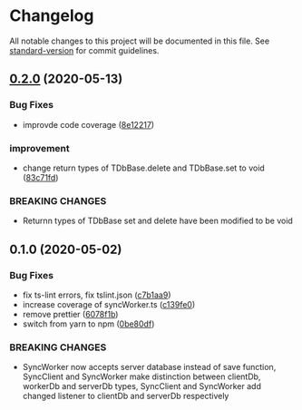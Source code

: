 # Changelog

All notable changes to this project will be documented in this file. See [standard-version](https://github.com/conventional-changelog/standard-version) for commit guidelines.

## [0.2.0](https://github.com/kavaro/sync-worker/compare/v0.1.0...v0.2.0) (2020-05-13)


### Bug Fixes

* improvde code coverage ([8e12217](https://github.com/kavaro/sync-worker/commit/8e12217))


### improvement

* change return types of TDbBase.delete and TDbBase.set to void ([83c71fd](https://github.com/kavaro/sync-worker/commit/83c71fd))


### BREAKING CHANGES

* Returnn types of TDbBase set and delete have been modified to be void



## 0.1.0 (2020-05-02)


### Bug Fixes

* fix ts-lint errors, fix tslint.json ([c7b1aa9](https://github.com/kavaro/sync-worker/commit/c7b1aa9))
* increase coverage of syncWorker.ts ([c139fe0](https://github.com/kavaro/sync-worker/commit/c139fe0))
* remove prettier ([6078f1b](https://github.com/kavaro/sync-worker/commit/6078f1b))
* switch from yarn to npm ([0be80df](https://github.com/kavaro/sync-worker/commit/0be80df))


### BREAKING CHANGES

* SyncWorker now accepts server database instead of save function, SyncClient and
SyncWorker make distinction between clientDb, workerDb and serverDb types, SyncClient and SyncWorker
add changed listener to clientDb and serverDb respectively

